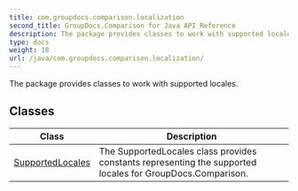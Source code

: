 ```yaml
---
title: com.groupdocs.comparison.localization
second_title: GroupDocs.Comparison for Java API Reference
description: The package provides classes to work with supported locales.
type: docs
weight: 18
url: /java/com.groupdocs.comparison.localization/
---
```


The package provides classes to work with supported locales.


## Classes

| Class | Description |
| --- | --- |
| [SupportedLocales](../com.groupdocs.comparison.localization/supportedlocales) | The SupportedLocales class provides constants representing the supported locales for GroupDocs.Comparison. |
